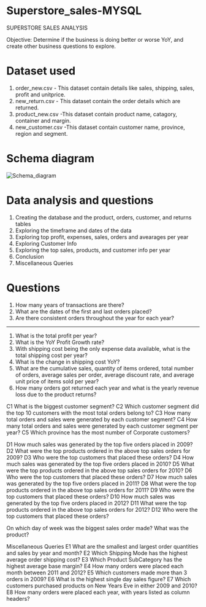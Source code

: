 # Superstore_sales-MYSQL

SUPERSTORE SALES ANALYSIS

Objective: Determine if the business is doing better or worse YoY, 
and create other business questions to explore.

# Dataset used
1. order_new.csv - This dataset contain details like sales, shipping, sales, profit and unitprice.
2. new_return.csv - This dataset contain the order details which are returned.
3. product_new.csv -This dataset contain product name, catagory, container and margin.
4. new_customer.csv -This dataset contain customer name, province, region and segment.

# Schema diagram
![Schema_diagram](https://github.com/Chetan0904/Superstore_sales-MYSQL/assets/137276849/cfd86777-fe1e-4e8f-916b-275989fdbac2)

# Data analysis and questions

1. Creating the database and the product, orders, customer, and returns tables
2. Exploring the timeframe and dates of the data
3. Exploring top profit, expenses, sales, orders and avearages per year
4. Exploring Customer Info 
5. Exploring the top sales, products, and customer info per year
6. Conclusion
7. Miscellaneous Queries

# Questions
1. How many years of transactions are there? 
2. What are the dates of the first and last orders placed? 
3. Are there consistent orders throughout the year for each year?
----------------------------------------------------

1. What is the total profit per year?
2. What is the YoY Profit Growth rate?
3. With shipping cost being the only expense data available, what is the total shipping cost per year?
4. What is the change in shipping cost YoY?
5. What are the cumulative sales, quantity of items ordered, total number of orders, 
   average sales per order, average discount rate, and average unit price of items sold per year?
6. How many orders got returned each year and what is the yearly revenue loss due to the product returns?

C1 What is the biggest customer segment? 
C2 Which customer segment did the top 10 customers with the most total orders belong to?
C3 How many total orders and sales were generated by each customer segment?
C4 How many total orders and sales were generated by each customer segment per year?
C5  Which province has the most number of Corporate customers?

D1 How much sales was generated by the top five orders placed in 2009?
D2 What were the top products ordered in the above top sales orders for 2009?
D3 Who were the top customers that placed these orders?
D4 How much sales was generated by the top five orders placed in 2010?
D5  What were the top products ordered in the above top sales orders for 2010?
D6 Who were the top customers that placed these orders?
D7 How much sales was generated by the top five orders placed in 2011?
D8  What were the top products ordered in the above top sales orders for 2011?
D9 Who were the top customers that placed these orders?
D10 How much sales was generated by the top five orders placed in 2012?
D11  What were the top products ordered in the above top sales orders for 2012?
D12 Who were the top customers that placed these orders?

On which day of week was the biggest sales order made? What was the product? 

Miscellaneous Queries
E1 What are the smallest and largest order quantities and sales by year and month?
E2 Which Shipping Mode has the highest average order shipping cost? 
E3 Which Product SubCategory has the highest average base margin?
E4 How many orders were placed each month between 2011 and 2012?
E5  Which customers made more than 3 orders in 2009?
E6 What is the highest single day sales figure? 
E7  Which customers purchased products on New Years Eve in either 2009 and 2010?
E8 How many orders were placed each year, with years listed as column headers?
   

